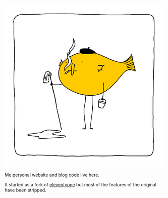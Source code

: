 ![School of fish janitor](./logo.png)

Me personal website and blog code live here.

It started as a fork of [eleventyone](https://github.com/philhawksworth/eleventyone) but most of the features of the original have been stripped.
